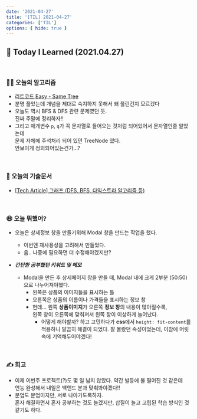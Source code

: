 ```yaml
---
date: '2021-04-27'
title: '[TIL] 2021-04-27'
categories: ['TIL']
options: { hide: true }
---
```


## 🚀 Today I Learned (2021.04.27)

<br/>

### **👨‍💻 오늘의 알고리즘**

-   [리트코드 Easy - Same Tree](https://leetcode.com/problems/same-tree/)
-   분명 풀었는데 개념을 제대로 숙지하지 못해서 왜 풀린건지 모르겠다
-   오늘도 역시 BFS & DFS 관련 문제였던 듯.  
    진짜 주말에 정리하자!!
-   그리고 매개변수 `p`, `q`가 꼭 문자열로 들어오는 것처럼 되어있어서 문자열인줄 알았는데  
    문제 자체에 주석처리 되어 있던 TreeNode 였다.  
    안보이게 정의되어있는건가...?

<br/>

### **📑 오늘의 기술문서**

-   [[Tech Article] 그래프 (DFS, BFS, 다익스트라 알고리즘 등)](https://17-sss.github.io/2021-04-27-[기술문서_정리]_그래프_(DFS,_BFS))

<br/>

### **😆 오늘 뭐했어?**

-   오늘은 상세정보 창을 만들기위해 Modal 창을 만드는 작업을 했다.

    -   이번엔 재사용성을 고려해서 만들었다.
    -   음.. 나중에 필요하면 더 수정해야겠지만?

-   **_간단한 공부했던 키워드 및 메모_**
    -   Modal을 만든 후 상세페이지 창을 만들 때, Modal 내에 크게 2부분 (50:50)으로 나누어져야했다.
        -   왼쪽은 상품의 이미지들을 표시하는 틀
        -   오른쪽은 상품의 이름이나 가격들을 표시하는 정보 창
        -   헌데... 왼쪽 **상품이미지**가 오른쪽 **정보 창**의 내용이 많아질수록,  
             왼쪽 창이 오른쪽에 맞춰져서 왼쪽 창이 이상하게 늘어났다.
            -   어떻게 해야할까? 하고 고민하다가 **css**에서 `height: fit-content`를  
                 적용하니 말끔히 해결이 되었다. 잘 몰랐던 속성이었는데, 이참에 머릿속에 기억해두어야겠다!

<br/>

### **✍️ 회고**

-   이제 이번주 프로젝트(?)도 몇 일 남지 않았다. 약간 발등에 불 떨어진 것 같은데  
    언능 완성해서 내일은 백앤드 분과 맞춰봐야겠다!!
-   분업도 분업이지만, 서로 나아가도록하자.  
    혼자 해결하면서 혼자 공부하는 것도 늘겠지만, 삽질이 늘고 고립된 학습 방식인 것 같기도 하다.
